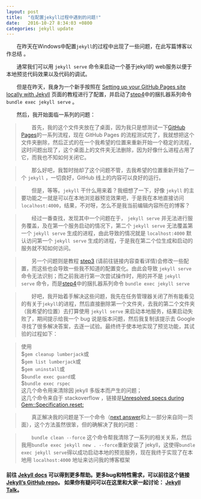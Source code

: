 ```yaml
---
layout: post
title:  "在配置jekyll过程中遇到的问题!"
date:   2016-10-27 8:34:03 +0800
categories: jekyll update
---
```


&#160; &#160; &#160; &#160;在昨天在Windows中配置`jekyll`的过程中出现了一些问题，在此写篇博客以作总结 。

&#160; &#160; &#160; &#160;通常我们可以用 `jekyll serve` 命令来启动一个基于jekyll的 web服务以便于本地预览代码效果以及代码的调试。

&#160; &#160; &#160; &#160;但是在昨天，我身为一个新手按照在 [Setting up your GitHub Pages site locally with Jekyll][Setting up your GitHub Pages site locally with Jekyll] 页面的教程进行了配置，并启动了[step4][step4]中的捆扎器系列命令 `bundle exec jekyll serve` 。

&#160; &#160; &#160; &#160;然后，我开始面临一系列的问题：

>&#160; &#160; &#160; &#160;首先，我的这个文件夹放在了桌面，因为我只是想测试一下[GitHub Pages][GitHub Pages]的一系列流程，现在 GitHub Pages 的流程测试完了，我就想把这个文件夹删除，然后正式的在一个我希望的位置来重新开始一个稳定的流程，这时问题出现了，这个桌面上的文件夹无法删除，因为好像什么进程占用了它，而我也不知如何关闭它。

>&#160; &#160; &#160; &#160;那么好吧，我暂时抛却了这个问题不管，去我希望的位置重新开始了一个 `jekyll` ，一切良好，GitHub 线上的内容可以良好的运行。

>&#160; &#160; &#160; &#160;但是，等等。`jekyll` 干什么用来着？我细想了一下，好像 `jekyll` 的主要功能之一就是可以在本地浏览器预览效果吧，于是我在本地直接访问`localhost:4000`，结果，不对呀，怎么不是我当前编辑内容所在的博客？

>&#160; &#160; &#160; &#160;经过一番查找，发现其中一个问题在于， `jekyll serve` 并无法进行服务覆盖，及在第一个服务启动的情况下，第二个 `jekyll serve` 无法覆盖第一个 `jekyll serve` 生成的进程，由此导致的情况就是 `localhost:4000`  默认访问第一个 `jekyll serve` 生成的进程，于是我在第二个位生成和启动的服务就不知如何访问。

>&#160; &#160; &#160; &#160;另一个问题则是教程 [step3][step3] (请前往链接内容查看详情)会修改一些配置，而这些也会导致一些我不知道的配置变化。由此会导致 `jekyll serve` 命令无法识别；而之前我进行第一次尝试操作时，用的并不是 `jekyll serve` 命令，而是[step4][step4]中的捆扎器系列命令 `bundle exec jekyll serve` 

>&#160; &#160; &#160; &#160;好吧，我开始着手解决这些问题，我先在任务管理器关闭了所有能看见的有关于`jekyll`的进程，然后直接删除第一个文件夹，去我的第二个文件夹（我希望的位置）去打算使用 `jekyll serve` 来启动本地服务，结果启动失败了，期间提示给我一个 bug 说是版本问题，然后我复制该提示去 Google 寻找了很多解决答案，去逐一试验。最终终于使本地实现了预览功能，其试验的过程如下：


>使用 <br/>
$`gem cleanup lumberjack`或 <br/>
$`gem list lumberjack`或 <br/>
$`gem uninstall`或 <br/>
$`bundle exec guard`或 <br/>
$`bundle exec rspec` <br/>
这几个命令用来清除因 jekyll 多版本而产生的问题； <br/>
这几个命令来自于 stackoverflow ，链接是[Unresolved specs during Gem::Specification.reset:][Unresolved specs during Gem::Specification.reset:]



>&#160; &#160; &#160; &#160;真正解决我的问题是下一个命令（[next answer][next answer]和上一部分来自同一页面），这个方法虽然很笨，但的确解决了我的问题：

>&#160; &#160; &#160; &#160;`bundle clean --force` 这个命令帮我清除了一系列的相关关系，然后我用`bundle exec jekyll new . --force`重新安装了 jekyll，这使得`bundle exec jekyll serve`得以成功启动本地的预览服务，现在我终于实现了在本地用 `localhost:4000` 地址来访问我的博客框架



#### **前往 [Jekyll docs][jekyll-docs] 可以得到更多帮助。更多bug和特性需求，可以前往这个链接 [Jekyll’s GitHub repo][jekyll-gh]。 如果你有疑问可以在这里和大家一起讨论： [Jekyll Talk][jekyll-talk]。** 



[next answer]: http://stackoverflow.com/a/27813313
[Unresolved specs during Gem::Specification.reset:]:  http://stackoverflow.com/a/18127613
[GitHub Pages]: https://pages.github.com/
[Setting up your GitHub Pages site locally with Jekyll]: https://help.github.com/articles/setting-up-your-github-pages-site-locally-with-jekyll/
[step3]: https://help.github.com/articles/setting-up-your-github-pages-site-locally-with-jekyll/#step-3-optional-generate-jekyll-site-files
[step4]: https://help.github.com/articles/setting-up-your-github-pages-site-locally-with-jekyll/#step-4-build-your-local-jekyll-site
[jekyll-docs]: http://jekyllrb.com/docs/home
[jekyll-gh]:   https://github.com/jekyll/jekyll
[jekyll-talk]: https://talk.jekyllrb.com/

